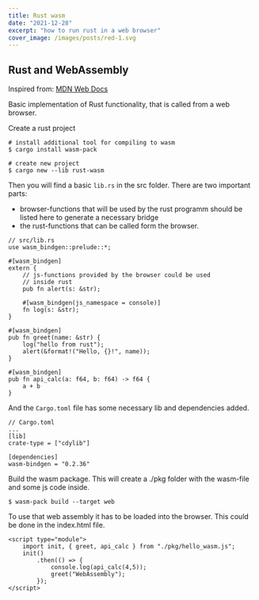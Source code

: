 ```yaml
---
title: Rust wasm
date: "2021-12-28"
excerpt: "how to run rust in a web browser"
cover_image: /images/posts/red-1.svg
---
```


## Rust and WebAssembly

Inspired from: [MDN Web Docs](https://developer.mozilla.org/en-US/docs/WebAssembly/Rust_to_wasm)

Basic implementation of Rust functionality, that is called from a web browser.

Create a rust project

```
# install additional tool for compiling to wasm
$ cargo install wasm-pack

# create new project
$ cargo new --lib rust-wasm
```

Then you will find a basic `lib.rs` in the src folder.
There are two important parts:

- browser-functions that will be used by the rust programm should be listed here to generate a necessary bridge
- the rust-functions that can be called form the browser.

```
// src/lib.rs
use wasm_bindgen::prelude::*;

#[wasm_bindgen]
extern {
    // js-functions provided by the browser could be used
    // inside rust
    pub fn alert(s: &str);

    #[wasm_bindgen(js_namespace = console)]
    fn log(s: &str);
}

#[wasm_bindgen]
pub fn greet(name: &str) {
    log("hello from rust");
    alert(&format!("Hello, {}!", name));
}

#[wasm_bindgen]
pub fn api_calc(a: f64, b: f64) -> f64 {
    a + b
}
```

And the `Cargo.toml` file has some necessary lib and dependencies added.

```
// Cargo.toml
...
[lib]
crate-type = ["cdylib"]

[dependencies]
wasm-bindgen = "0.2.36"
```

Build the wasm package. This will create a ./pkg folder with the wasm-file and some js code inside.

```
$ wasm-pack build --target web
```

To use that web assembly it has to be loaded into the browser. This could be done in the index.html file.

```
<script type="module">
    import init, { greet, api_calc } from "./pkg/hello_wasm.js";
    init()
        .then(() => {
            console.log(api_calc(4,5));
            greet("WebAssembly");
        });
</script>
```

